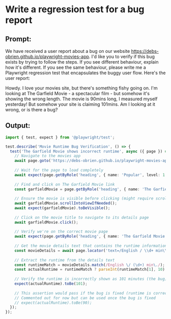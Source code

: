 # Write a regression test for a bug report

## Prompt:

We have received a user report about a bug on our website https://debs-obrien.github.io/playwright-movies-app. I'd like you to verify if this bug exists by trying to follow the steps. If you see different behaviour, explain how it's different. If you see the same behaviour, please write me a Playwright regression test that encapsulates the buggy user flow. Here's the user report:

Howdy. I love your movies site, but there's something fishy going on. I'm looking at The Garfield Movie - a spectacular film - but somehow it's showing the wrong length. The movie is 90mins long, I measured myself yesterday! But somehow your site is claiming 101mins. Am I looking at it wrong, or is there a bug?

## Output:

```ts
import { test, expect } from '@playwright/test';

test.describe('Movie Runtime Bug Verification', () => {
  test('The Garfield Movie shows incorrect runtime', async ({ page }) => {
    // Navigate to the movies app
    await page.goto('https://debs-obrien.github.io/playwright-movies-app');
    
    // Wait for the page to load completely
    await expect(page.getByRole('heading', { name: 'Popular', level: 1 })).toBeVisible();
    
    // Find and click on The Garfield Movie link
    const garfieldMovie = page.getByRole('heading', { name: 'The Garfield Movie', level: 2 }).first();
    
    // Ensure the movie is visible before clicking (might require scrolling)
    await garfieldMovie.scrollIntoViewIfNeeded();
    await expect(garfieldMovie).toBeVisible();
    
    // Click on the movie title to navigate to its details page
    await garfieldMovie.click();
    
    // Verify we're on the correct movie page
    await expect(page.getByRole('heading', { name: 'The Garfield Movie', level: 1 })).toBeVisible();
    
    // Get the movie details text that contains the runtime information
    const movieDetails = await page.locator('text=/English / \\d+ min\\. / \\d{4}/').textContent();
    
    // Extract the runtime from the details text
    const runtimeMatch = movieDetails.match(/English \/ (\d+) min\./);
    const actualRuntime = runtimeMatch ? parseInt(runtimeMatch[1], 10) : null;
    
    // Verify the runtime is incorrectly shown as 101 minutes (the bug)
    expect(actualRuntime).toBe(101);
    
    // This assertion would pass if the bug is fixed (runtime is corrected to 90 minutes)
    // Commented out for now but can be used once the bug is fixed
    // expect(actualRuntime).toBe(90);
  });
});
```
